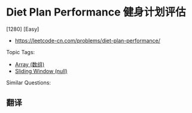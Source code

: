 # Diet Plan Performance 健身计划评估

[1280] [Easy]

- https://leetcode-cn.com/problems/diet-plan-performance/

Topic Tags:

- [Array (数组)](https://leetcode-cn.com/tag/array/)
- [Sliding Window (null)](https://leetcode-cn.com/tag/sliding-window/)

Similar Questions:

## 翻译
